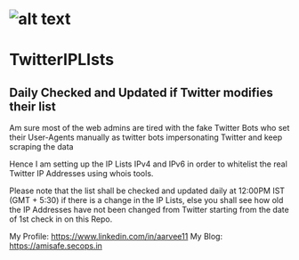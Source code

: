 # ![alt text](https://marketing.twitter.com/content/dam/marketing-twitter/brand/logo.png) 
# TwitterIPLIsts
## Daily Checked and Updated if Twitter modifies their list

Am sure most of the web admins are tired with the fake Twitter Bots who set their User-Agents manually as twitter bots impersonating Twitter and keep scraping the data

Hence I am setting up the IP Lists IPv4 and IPv6 in order to whitelist the real Twitter IP Addresses using whois tools.

Please note that the list shall be checked and updated daily at 12:00PM IST (GMT + 5:30) if there is a change in the IP Lists, else you shall see how old the IP Addresses have not been changed from Twitter starting from the date of 1st check in on this Repo.

My Profile: https://www.linkedin.com/in/aarvee11
My Blog: https://amisafe.secops.in

